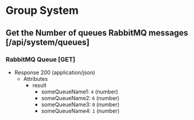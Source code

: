 # Group System

## Get the Number of queues RabbitMQ messages [/api/system/queues]

### RabbitMQ Queue [GET]

+ Response 200 (application/json)
    + Attributes
        + result
            + someQueueName1: `4` (number)
            + someQueueName2: `6` (number)
            + someQueueName3: `0` (number)
            + someQueueName4: `1` (number)
